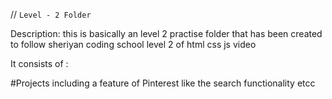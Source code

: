 // `Level - 2 Folder`

Description: this is basically an level 2 practise folder that has been created to follow sheriyan coding school level 2 of html css js video

It consists of :

#Projects including a feature of Pinterest like the search functionality etcc

